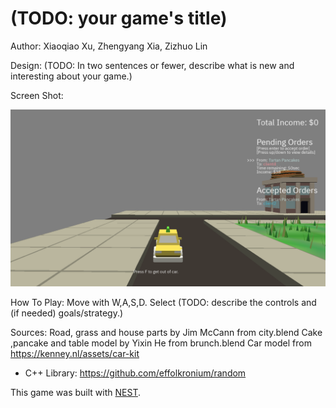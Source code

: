 # (TODO: your game's title)

Author: Xiaoqiao Xu, Zhengyang Xia, Zizhuo Lin

Design: (TODO: In two sentences or fewer, describe what is new and interesting about your game.)

Screen Shot:

![Screen Shot](screenshot.png)

How To Play:
Move with W,A,S,D. Select
(TODO: describe the controls and (if needed) goals/strategy.)

Sources: 
Road, grass and house parts by Jim McCann from city.blend
Cake ,pancake and table model by Yixin He from brunch.blend
Car model from https://kenney.nl/assets/car-kit

- C++ Library: https://github.com/effolkronium/random

This game was built with [NEST](NEST.md).

